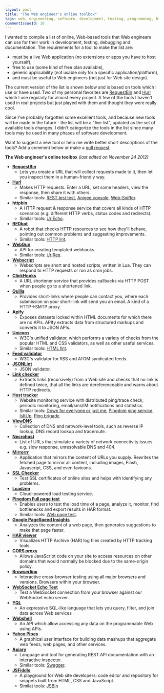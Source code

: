 ```yaml
---
layout: post
title: "The Web engineer's online toolbox"
tags: web, engineering, software, development, testing, programming, http, toolbox, tools, online
commentIssueId: 16
---
```


I wanted to compile a list of online, Web-based tools that Web engineers can use for their work in development, testing, debugging and documentation.
The requirements for a tool to make the list are:

* must be a live Web application (no extensions or apps you have to host yourself),
* free to use (some kind of free plan available),
* generic applicability (not usable only for a specific application/platform),
* and must be useful to Web engineers (not just for Web site design).

The current version of the list is shown below and is based on tools which I use or have used.
Two of my personal favorites are [RequestBin](http://requestb.in/) and [Hurl](http://hurl.it) which I use regularly for almost every project.
A few of the tools I haven't used in real projects but just played with them and thought they were really cool.

Since I've probably forgotten some excellent tools, and because new tools will be made in the future - the list will be a "live list", updated as the set of available tools changes.
I didn't categorize the tools in the list since many tools may be used in many phases of software development.

Want to suggest a new tool or help me write better short descriptions of the tools? Add a comment below or make a [pull request](https://github.com/izuzak/izuzak.github.com).

**The Web engineer's online toolbox** *(last edited on November 24 2012)*

* **[RequestBin](http://requestb.in/)**
  * Lets you create a URL that will collect requests made to it, then let you inspect them in a human-friendly way.
* **[Hurl](http://hurl.it)**
  * Makes HTTP requests. Enter a URL, set some headers, view the response, then share it with others.
  * Similar tools: [REST test test](http://resttesttest.com/), [Apigee console](https://apigee.com/console/others), [Web-Sniffer](http://web-sniffer.net/).
* **[httpbin](http://httpbin.org/)**
  * A HTTP request & response service that covers all kinds of HTTP scenarios (e.g. different HTTP verbs, status codes and redirects).
  * Similar tools: [UrlEcho](http://ivanzuzak.info/urlecho/).
* **[REDbot](http://redbot.org/)**
  * A robot that checks HTTP resources to see how they'll behave, pointing out common problems and suggesting improvements.
  * Similar tools: [HTTP lint](http://zamez.org/httplint).
* **[WebGun](http://webgun.io/)**
  * API for creating templated webhooks.
  * Similar tools: [UrlReq](https://github.com/izuzak/urlreq).
* **[Webscript](https://www.webscript.io/)**
  * Webscripts are short and hosted scripts, written in Lua. They can respond to HTTP requests or run as cron jobs.
* **[ClickHooks](http://www.clickhooks.com/)**
  * A URL shortener service that provides callbacks via HTTP POST when people go to a shortened link.
* **[Quilla](http://a.quil.la/)**
  * Provides short-links where people can contact you, where each submission on your short-link will send you an email. A kind of a HTTP->SMTP proxy.
* **[Apify](http://apify.heroku.com)**
  * Exposes datasets locked within HTML documents for which there are no APIs. APIfy extracts data from structured markups and converts it to JSON APIs.
* **[Unicorn](http://validator.w3.org/unicorn/)**
  * W3C's unified validator, which performs a variety of checks from the popular HTML and CSS validators, as well as other useful services.
  * Similar tools: [HTML lint](http://lint.brihten.com/html/).
* **[Feed validator](http://validator.w3.org/feed/)**
  * W3C's validator for RSS and ATOM syndicated feeds.
* **[JSONLint](http://jsonlint.com/)**
  * JSON validator.
* **[Link checker](http://validator.w3.org/checklink)**
  * Extracts links (recursively) from a Web site and checks that no link is defined twice, that all the links are dereferenceable and warns about HTTP redirects.
* **[Host tracker](http://www.host-tracker.com/)**
  * Website monitoring service with distributed ping/trace check, periodic monitoring, email/sms/IM notifications and statistics.
  * Similar tools: [Down for everyone or just me](http://www.downforeveryoneorjustme.com/), [Pingdom ping service](http://tools.pingdom.com/ping/), [IsItUp](http://isitup.org/), [Ping brigade](https://www.pingbrigade.com/).
* **[ViewDNS](http://www.viewdns.info/)**
  * Collection of DNS and network-level tools, such as reverse IP lookup, DNS record lookup and traceroute.
* **[Necrohost](http://www.necrohost.com/)**
  * List of URLs that simulate a variety of network connectivity issues e.g. slow response, unresolvable DNS and 404.
* **[Mirrorrr](https://code.google.com/p/mirrorrr/)**
  *  Application that mirrors the content of URLs you supply. Rewrites the fetched page to mirror all content, including images, Flash, Javascript, CSS, and even favicons.
* **[SSL Checker](http://certlogik.com/ssl-checker/)**
  * Test SSL certificates of online sites and helps with identifying any problems.
* **[Loadzen](http://loadzen.com/)**
  * Cloud-powered load testing service.
* **[Pingdom Full page test](http://tools.pingdom.com/fpt/)**
  * Enables users to test the load time of a page, analyze it, monitor, find bottlenecks and export results in HAR format.
  * Similar tools: [Web page test](http://www.webpagetest.org/).
* **[Google PageSpeed Insights](https://developers.google.com/speed/pagespeed/insights)**
  * Analyzes the content of a web page, then generates suggestions to make that page faster.
* **[HAR viewer](http://www.softwareishard.com/har/viewer/)**
  * Visualizes HTTP Archive (HAR) log files created by HTTP tracking tools.
* **[CORS proxy](http://www.corsproxy.com/)**
  * Allows JavaScript code on your site to access resources on other domains that would normally be blocked due to the same-origin policy.
* **[Browserling](https://browserling.com/)**
  * Interactive cross-browser testing using all major browsers and versions. Browsers within your browser.
* **[WebSocket Echo Test](http://www.websocket.org/echo.html)**
  * Test a WebSocket connection from your browser against our WebSocket echo server.
* **[YQL](http://developer.yahoo.com/yql/)**
  * An expressive SQL-like language that lets you query, filter, and join data across Web services
* **[Webshell](http://webshell.io/)**
  * An API which allow accessing any data on the programmable Web using APIs.
* **[Yahoo Pipes](http://pipes.yahoo.com/pipes/)**
  * A graphical user interface for building data mashups that aggregate web feeds, web pages, and other services.
* **[Apiary](http://apiary.io/)**
  * Language and tool for generating REST API documentation with an interactive inspector.
  * Similar tools: [Swagger](http://swagger.wordnik.com/).
* **[JSFiddle](http://jsfiddle.net/)**
  * A playground for Web site developers: code editor and repository for snippets built from HTML, CSS and JavaScript.
  * Similat tools: [JSBin](http://jsbin.com/)
